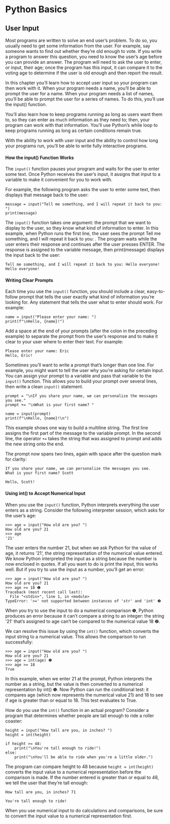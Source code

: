 # Python Basics

## User Input

Most programs are written to solve an end user’s problem. To do so, you usually need to get some information from the user. For example, say someone wants to find out whether they’re old enough to vote. If you write a program to answer this question, you need to know the user’s age before you can provide an answer. The program will need to ask the user to enter, or input, their age; once the program has this input, it can compare it to the voting age to determine if the user is old enough and then report the result.

In this chapter you’ll learn how to accept user input so your program can then work with it. When your program needs a name, you’ll be able to prompt the user for a name. When your program needs a list of names, you’ll be able to prompt the user for a series of names. To do this, you’ll use the input() function.

You’ll also learn how to keep programs running as long as users want them to, so they can enter as much information as they need to; then, your program can work with that information. You’ll use Python’s while loop to keep programs running as long as certain conditions remain true.

With the ability to work with user input and the ability to control how long your programs run, you’ll be able to write fully interactive programs.

#### How the input() Function Works
The `input()` function pauses your program and waits for the user to enter some text. Once Python receives the user’s input, it assigns that input to a variable to make it convenient for you to work with.

For example, the following program asks the user to enter some text, then displays that message back to the user:

```
message = input("Tell me something, and I will repeat it back to you: ")
print(message)
```

The `input()` function takes one argument: the prompt that we want to display to the user, so they know what kind of information to enter. In this example, when Python runs the first line, the user sees the prompt Tell me something, and I will repeat it back to you: . The program waits while the user enters their response and continues after the user presses ENTER. The response is assigned to the variable message, then print(message) displays the input back to the user:

```
Tell me something, and I will repeat it back to you: Hello everyone!
Hello everyone!
```

#### Writing Clear Prompts
Each time you use the `input()` function, you should include a clear, easy-to-follow prompt that tells the user exactly what kind of information you’re looking for. Any statement that tells the user what to enter should work. For example:

```
name = input("Please enter your name: ")
print(f"\nHello, {name}!")
```

Add a space at the end of your prompts (after the colon in the preceding example) to separate the prompt from the user’s response and to make it clear to your user where to enter their text. For example:

```
Please enter your name: Eric
Hello, Eric!
```

Sometimes you’ll want to write a prompt that’s longer than one line. For example, you might want to tell the user why you’re asking for certain input. You can assign your prompt to a variable and pass that variable to the `input()` function. This allows you to build your prompt over several lines, then write a clean `input()` statement.

```
prompt = "\nIf you share your name, we can personalize the messages you see."
prompt += "\nWhat is your first name? "

name = input(prompt)
print(f"\nHello, {name}!\n")
```

This example shows one way to build a multiline string. The first line assigns the first part of the message to the variable prompt. In the second line, the operator `+=` takes the string that was assigned to prompt and adds the new string onto the end.

The prompt now spans two lines, again with space after the question mark for clarity:

```
If you share your name, we can personalize the messages you see.
What is your first name? Scott

Hello, Scott!
```

#### Using int() to Accept Numerical Input
When you use the `input()` function, Python interprets everything the user enters as a string. Consider the following interpreter session, which asks for the user’s age:

```
>>> age = input("How old are you? ")
How old are you? 21
>>> age
'21'
```

The user enters the number 21, but when we ask Python for the value of age, it returns '21', the string representation of the numerical value entered. We know Python interpreted the input as a string because the number is now enclosed in quotes. If all you want to do is print the input, this works well. But if you try to use the input as a number, you’ll get an error:

```
>>> age = input("How old are you? ")
How old are you? 21
>>> age >= 18 ❶
Traceback (most recent call last):
  File "<stdin>", line 1, in <module>
TypeError: '>=' not supported between instances of 'str' and 'int' ❷
```

When you try to use the input to do a numerical comparison ❶, Python produces an error because it can’t compare a string to an integer: the string '21' that’s assigned to age can’t be compared to the numerical value 18 ❷.

We can resolve this issue by using the `int()` function, which converts the input string to a numerical value. This allows the comparison to run successfully:

```
>>> age = input("How old are you? ")
How old are you? 21
>>> age = int(age) ❶ 
>>> age >= 18
True
```

In this example, when we enter 21 at the prompt, Python interprets the number as a string, but the value is then converted to a numerical representation by int() ❶. Now Python can run the conditional test: it compares age (which now represents the numerical value 21) and 18 to see if age is greater than or equal to 18. This test evaluates to True.

How do you use the `int()` function in an actual program? Consider a program that determines whether people are tall enough to ride a roller coaster:

```
height = input("How tall are you, in inches? ")
height = int(height)

if height >= 48:
    print("\nYou're tall enough to ride!")
else:
    print("\nYou'll be able to ride when you're a little older.")
```

The program can compare height to 48 because `height = int(height)` converts the input value to a numerical representation before the comparison is made. If the number entered is greater than or equal to 48, we tell the user that they’re tall enough:

```
How tall are you, in inches? 71

You're tall enough to ride!
```

When you use numerical input to do calculations and comparisons, be sure to convert the input value to a numerical representation first.